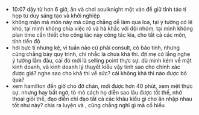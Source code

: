 - 10:07 dậy từ hơn 6 giờ, ăn và chơi soulknight một ván để giữ tỉnh táo tí họp tư duy sáng tạo và khởi nghiệp
- không mặn mà môn này mà cũng chẳng dễ làm qua loa, tại ý tưởng có lẽ khó, tại mình không chia việc rõ và hà khắc với đội nhóm. tại mình không plan time cần thiết cho công tác này công tác kia, cho tất cả các môn, tính tiến độ
- hơi bực tí nhưng kệ, vì tuần nào cứ phải consult, cô bảo tính, nhưng cũng chẳng bày quy trình, chỉ nhắc là chưa khả thi. địt mẹ có lắng nghe ý tưởng lắm đâu, cái đó mới là selling point thực sự. dù mình kém về mặt kinh doanh, và kinh doanh lý thuyết kiểu vậy tính sao cho chính xác được giá? nghe sao cho khả thi về sức? cái không khả thi nào được bỏ qua?
- xem hamilton đến giờ cho đỡ chán, mới được hơn 40 phút, xem mệt thực sự. nhưng hay bất ngờ, tò mò cách họ diễn sao lâu được tốt thế, nhớ thoại giỏi thế, đạo diễn chỉ đạo tất cả các khâu kiểu gì cho ăn nhập nhau tốt như này? chia ra luyện và , cũng chẳng nghĩ gì mà cố hiểu